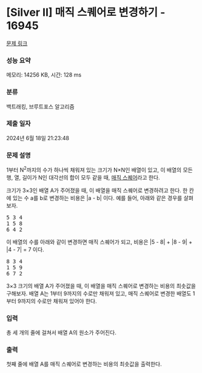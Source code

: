 # [Silver II] 매직 스퀘어로 변경하기 - 16945 

[문제 링크](https://www.acmicpc.net/problem/16945) 

### 성능 요약

메모리: 14256 KB, 시간: 128 ms

### 분류

백트래킹, 브루트포스 알고리즘

### 제출 일자

2024년 6월 18일 21:23:48

### 문제 설명

<p>1부터 N<sup>2</sup>까지의 수가 하나씩 채워져 있는 크기가 N×N인 배열이 있고, 이 배열의 모든 행, 열, 길이가 N인 대각선의 합이 모두 같을 때, <a href="https://en.wikipedia.org/wiki/Magic_square">매직 스퀘어</a>라고 한다.</p>

<p>크기가 3×3인 배열 A가 주어졌을 때, 이 배열을 매직 스퀘어로 변경하려고 한다. 한 칸에 있는 수 a를 b로 변경하는 비용은 |a - b| 이다. 예를 들어, 아래와 같은 경우를 살펴보자.</p>

<pre>5 3 4
1 5 8
6 4 2</pre>

<p>이 배열의 수를 아래와 같이 변경하면 매직 스퀘어가 되고, 비용은 |5 - 8| + |8 - 9| + |4 - 7| = 7 이다.</p>

<pre>8 3 4
1 5 9
6 7 2</pre>

<p>3×3 크기의 배열 A가 주어졌을 때, 이 배열을 매직 스퀘어로 변경하는 비용의 최솟값을 구해보자. 배열 A는 1부터 9까지의 수로만 채워져 있고, 매직 스퀘어로 변경한 배열도 1부터 9까지의 수로만 채워져 있어야 한다.</p>

### 입력 

 <p>총 세 개의 줄에 걸쳐서 배열 A의 원소가 주어진다.</p>

### 출력 

 <p>첫째 줄에 배열 A를 매직 스퀘어로 변경하는 비용의 최솟값을 출력한다.</p>

